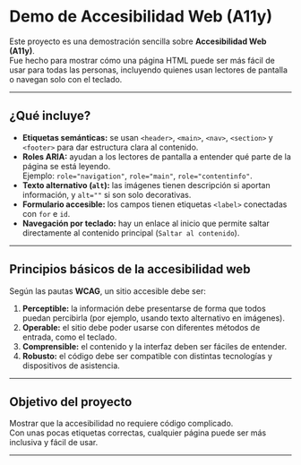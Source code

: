 # Demo de Accesibilidad Web (A11y)

Este proyecto es una demostración sencilla sobre **Accesibilidad Web (A11y)**.  
Fue hecho para mostrar cómo una página HTML puede ser más fácil de usar para todas las personas, incluyendo quienes usan lectores de pantalla o navegan solo con el teclado.

---

## ¿Qué incluye?

- **Etiquetas semánticas:** se usan `<header>`, `<main>`, `<nav>`, `<section>` y `<footer>` para dar estructura clara al contenido.  
- **Roles ARIA:** ayudan a los lectores de pantalla a entender qué parte de la página se está leyendo.  
  Ejemplo: `role="navigation"`, `role="main"`, `role="contentinfo"`.  
- **Texto alternativo (`alt`):** las imágenes tienen descripción si aportan información, y `alt=""` si son solo decorativas.  
- **Formulario accesible:** los campos tienen etiquetas `<label>` conectadas con `for` e `id`.  
- **Navegación por teclado:** hay un enlace al inicio que permite saltar directamente al contenido principal (`Saltar al contenido`).

---

## Principios básicos de la accesibilidad web

Según las pautas **WCAG**, un sitio accesible debe ser:

1. **Perceptible:** la información debe presentarse de forma que todos puedan percibirla (por ejemplo, usando texto alternativo en imágenes).  
2. **Operable:** el sitio debe poder usarse con diferentes métodos de entrada, como el teclado.  
3. **Comprensible:** el contenido y la interfaz deben ser fáciles de entender.  
4. **Robusto:** el código debe ser compatible con distintas tecnologías y dispositivos de asistencia.

---

## Objetivo del proyecto

Mostrar que la accesibilidad no requiere código complicado.  
Con unas pocas etiquetas correctas, cualquier página puede ser más inclusiva y fácil de usar.

---
